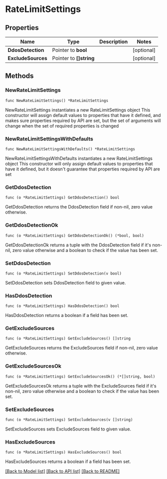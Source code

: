 # RateLimitSettings

## Properties

Name | Type | Description | Notes
------------ | ------------- | ------------- | -------------
**DdosDetection** | Pointer to **bool** |  | [optional] 
**ExcludeSources** | Pointer to **[]string** |  | [optional] 

## Methods

### NewRateLimitSettings

`func NewRateLimitSettings() *RateLimitSettings`

NewRateLimitSettings instantiates a new RateLimitSettings object
This constructor will assign default values to properties that have it defined,
and makes sure properties required by API are set, but the set of arguments
will change when the set of required properties is changed

### NewRateLimitSettingsWithDefaults

`func NewRateLimitSettingsWithDefaults() *RateLimitSettings`

NewRateLimitSettingsWithDefaults instantiates a new RateLimitSettings object
This constructor will only assign default values to properties that have it defined,
but it doesn't guarantee that properties required by API are set

### GetDdosDetection

`func (o *RateLimitSettings) GetDdosDetection() bool`

GetDdosDetection returns the DdosDetection field if non-nil, zero value otherwise.

### GetDdosDetectionOk

`func (o *RateLimitSettings) GetDdosDetectionOk() (*bool, bool)`

GetDdosDetectionOk returns a tuple with the DdosDetection field if it's non-nil, zero value otherwise
and a boolean to check if the value has been set.

### SetDdosDetection

`func (o *RateLimitSettings) SetDdosDetection(v bool)`

SetDdosDetection sets DdosDetection field to given value.

### HasDdosDetection

`func (o *RateLimitSettings) HasDdosDetection() bool`

HasDdosDetection returns a boolean if a field has been set.

### GetExcludeSources

`func (o *RateLimitSettings) GetExcludeSources() []string`

GetExcludeSources returns the ExcludeSources field if non-nil, zero value otherwise.

### GetExcludeSourcesOk

`func (o *RateLimitSettings) GetExcludeSourcesOk() (*[]string, bool)`

GetExcludeSourcesOk returns a tuple with the ExcludeSources field if it's non-nil, zero value otherwise
and a boolean to check if the value has been set.

### SetExcludeSources

`func (o *RateLimitSettings) SetExcludeSources(v []string)`

SetExcludeSources sets ExcludeSources field to given value.

### HasExcludeSources

`func (o *RateLimitSettings) HasExcludeSources() bool`

HasExcludeSources returns a boolean if a field has been set.


[[Back to Model list]](../README.md#documentation-for-models) [[Back to API list]](../README.md#documentation-for-api-endpoints) [[Back to README]](../README.md)



